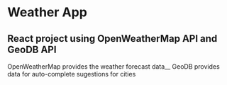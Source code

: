 # Weather App

## React project using OpenWeatherMap API and GeoDB API
OpenWeatherMap provides the weather forecast data__
GeoDB provides data for auto-complete sugestions for cities
